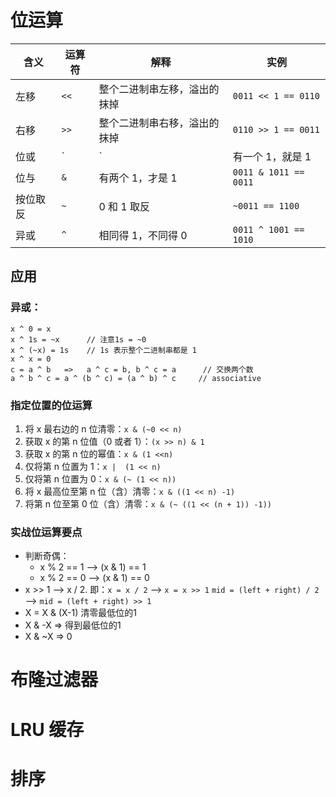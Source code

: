 # 位运算
| 含义 | 运算符 | 解释 | 实例
| -- | -- | -- | -- |
| 左移 | `<<` | 整个二进制串左移，溢出的抹掉 | `0011 << 1 == 0110` |
| 右移 | `>>` | 整个二进制串右移，溢出的抹掉| `0110 >> 1 == 0011` |
| 位或 | `|` | 有一个 1，就是 1 | `0011 | 1011 == 1011` |
| 位与 | `&` | 有两个 1，才是 1 | `0011 & 1011 == 0011` |
| 按位取反 | `~` | 0 和 1 取反 | `~0011 == 1100` |
| 异或 | `^` | 相同得 1，不同得 0 | `0011 ^ 1001 == 1010` |

## 应用
### 异或：
```
x ^ 0 = x
x ^ 1s = ~x      // 注意1s = ~0
x ^ (~x) = 1s    // 1s 表示整个二进制串都是 1
x ^ x = 0
c = a ^ b   =>   a ^ c = b, b ^ c = a      // 交换两个数
a ^ b ^ c = a ^ (b ^ c) = (a ^ b) ^ c     // associative 
```
### 指定位置的位运算

1. 将 x 最右边的 n 位清零：`x & (~0 << n)`
2. 获取 x 的第 n 位值（0 或者 1）：`(x >> n) & 1`
3. 获取 x 的第 n 位的幂值：`x & (1 <<n)`
4. 仅将第 n 位置为 1：`x |  (1 << n)`
5. 仅将第 n 位置为 0：`x & (~ (1 << n))`
6. 将 x 最高位至第 n 位（含）清零：`x & ((1 << n) -1)`
7. 将第 n 位至第 0 位（含）清零：`x & (~ ((1 << (n + 1)) -1))`

### 实战位运算要点
- 判断奇偶：
    - x % 2 == 1  —> (x & 1) == 1
    - x % 2 == 0  —> (x & 1) == 0
- x >> 1 —> x / 2.
     即：`x = x / 2`   —>    `x = x >> 1`
        `mid = (left + right) / 2`   —>    `mid = (left + right) >> 1`
- X = X & (X-1) 清零最低位的1
- X & -X => 得到最低位的1
- X & ~X => 0


# 布隆过滤器

# LRU 缓存

# 排序
